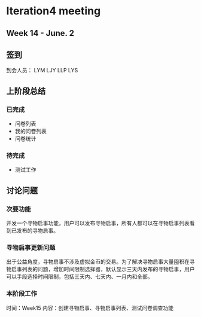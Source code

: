 # Iteration4 meeting 
## Week 14 - June. 2
## 签到
到会人员： LYM LJY LLP LYS
## 上阶段总结
### 已完成
* 问卷列表
* 我的问卷列表
* 问卷统计
### 待完成
* 测试工作
## 讨论问题
### 次要功能
开发一个寻物启事功能，用户可以发布寻物启事，所有人都可以在寻物启事列表看到已发布的寻物启事。
### 寻物启事更新问题
出于公益角度，寻物启事不涉及虚拟金币的交易。为了解决寻物启事大量囤积在寻物启事列表的问题，增加时间限制选择器，默认显示三天内发布的寻物启事，用户可以手段选择时间限制，包括三天内、七天内、一月内和全部。
### 本阶段工作
时间：Week15
内容：创建寻物启事、寻物启事列表、测试问卷调查功能
